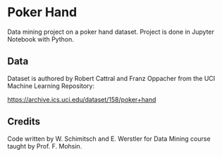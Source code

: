 # Poker Hand

Data mining project on a poker hand dataset. Project is done in Jupyter Notebook with Python. 

## Data

Dataset is authored by Robert Cattral and Franz Oppacher from the UCI Machine Learning Repository:

https://archive.ics.uci.edu/dataset/158/poker+hand

## Credits

Code written by W. Schimitsch and E. Werstler for Data Mining course taught by Prof. F. Mohsin. 
